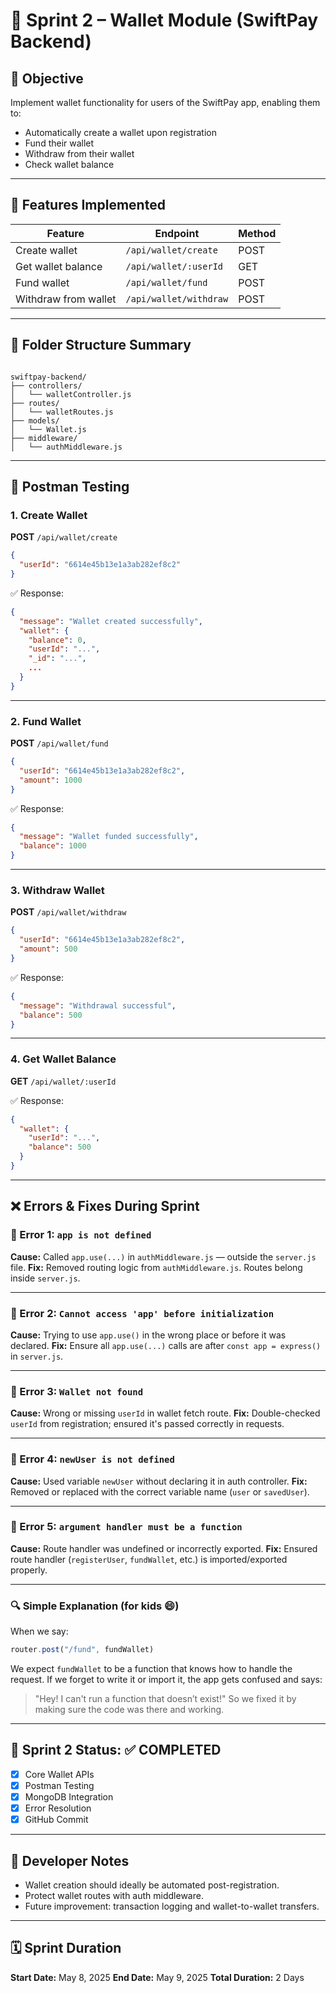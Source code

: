 # 🏁 Sprint 2 – Wallet Module (SwiftPay Backend)

## 📌 Objective
Implement wallet functionality for users of the SwiftPay app, enabling them to:
- Automatically create a wallet upon registration
- Fund their wallet
- Withdraw from their wallet
- Check wallet balance

---

## 🔧 Features Implemented
| Feature              | Endpoint                         | Method |
|----------------------|----------------------------------|--------|
| Create wallet        | `/api/wallet/create`             | POST   |
| Get wallet balance   | `/api/wallet/:userId`            | GET    |
| Fund wallet          | `/api/wallet/fund`               | POST   |
| Withdraw from wallet | `/api/wallet/withdraw`           | POST   |

---

## 📁 Folder Structure Summary
```

swiftpay-backend/
├── controllers/
│   └── walletController.js
├── routes/
│   └── walletRoutes.js
├── models/
│   └── Wallet.js
├── middleware/
│   └── authMiddleware.js

````

---

## 🧪 Postman Testing

### 1. Create Wallet
**POST** `/api/wallet/create`

```json
{
  "userId": "6614e45b13e1a3ab282ef8c2"
}
````

✅ Response:

```json
{
  "message": "Wallet created successfully",
  "wallet": {
    "balance": 0,
    "userId": "...",
    "_id": "...",
    ...
  }
}
```

---

### 2. Fund Wallet

**POST** `/api/wallet/fund`

```json
{
  "userId": "6614e45b13e1a3ab282ef8c2",
  "amount": 1000
}
```

✅ Response:

```json
{
  "message": "Wallet funded successfully",
  "balance": 1000
}
```

---

### 3. Withdraw Wallet

**POST** `/api/wallet/withdraw`

```json
{
  "userId": "6614e45b13e1a3ab282ef8c2",
  "amount": 500
}
```

✅ Response:

```json
{
  "message": "Withdrawal successful",
  "balance": 500
}
```

---

### 4. Get Wallet Balance

**GET** `/api/wallet/:userId`

✅ Response:

```json
{
  "wallet": {
    "userId": "...",
    "balance": 500
  }
}
```

---

## ❌ Errors & Fixes During Sprint

### 🔸 Error 1: `app is not defined`

**Cause:** Called `app.use(...)` in `authMiddleware.js` — outside the `server.js` file.
**Fix:** Removed routing logic from `authMiddleware.js`. Routes belong inside `server.js`.

---

### 🔸 Error 2: `Cannot access 'app' before initialization`

**Cause:** Trying to use `app.use()` in the wrong place or before it was declared.
**Fix:** Ensure all `app.use(...)` calls are after `const app = express()` in `server.js`.

---

### 🔸 Error 3: `Wallet not found`

**Cause:** Wrong or missing `userId` in wallet fetch route.
**Fix:** Double-checked `userId` from registration; ensured it's passed correctly in requests.

---

### 🔸 Error 4: `newUser is not defined`

**Cause:** Used variable `newUser` without declaring it in auth controller.
**Fix:** Removed or replaced with the correct variable name (`user` or `savedUser`).

---

### 🔸 Error 5: `argument handler must be a function`

**Cause:** Route handler was undefined or incorrectly exported.
**Fix:** Ensured route handler (`registerUser`, `fundWallet`, etc.) is imported/exported properly.

---

### 🔍 Simple Explanation (for kids 😄)

When we say:

```js
router.post("/fund", fundWallet)
```

We expect `fundWallet` to be a function that knows how to handle the request. If we forget to write it or import it, the app gets confused and says:

> "Hey! I can't run a function that doesn’t exist!"
> So we fixed it by making sure the code was there and working.

---

## 📌 Sprint 2 Status: ✅ COMPLETED

* [x] Core Wallet APIs
* [x] Postman Testing
* [x] MongoDB Integration
* [x] Error Resolution
* [x] GitHub Commit

---

## 🪪 Developer Notes

* Wallet creation should ideally be automated post-registration.
* Protect wallet routes with auth middleware.
* Future improvement: transaction logging and wallet-to-wallet transfers.

---

## 🗓️ Sprint Duration

**Start Date:** May 8, 2025
**End Date:** May 9, 2025
**Total Duration:** 2 Days



